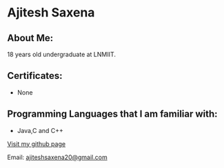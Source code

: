 # Ajitesh Saxena

## About Me:

18 years old undergraduate at LNMIIT.

## Certificates:

- None

## Programming Languages that I am familiar with:

- Java,C and C++

[Visit my github page](https://github.com/ajitesh20)

Email: ajiteshsaxena20@gmail.com 
